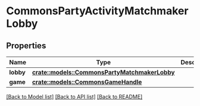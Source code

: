 # CommonsPartyActivityMatchmakerLobby

## Properties

Name | Type | Description | Notes
------------ | ------------- | ------------- | -------------
**lobby** | [**crate::models::CommonsPartyMatchmakerLobby**](CommonsPartyMatchmakerLobby.md) |  | 
**game** | [**crate::models::CommonsGameHandle**](CommonsGameHandle.md) |  | 

[[Back to Model list]](../README.md#documentation-for-models) [[Back to API list]](../README.md#documentation-for-api-endpoints) [[Back to README]](../README.md)


